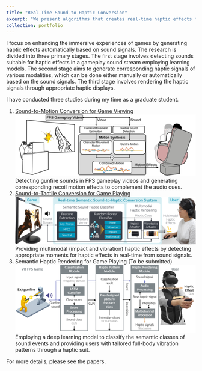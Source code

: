 ```yaml
---
title: "Real-Time Sound-to-Haptic Conversion"
excerpt: "We present algorithms that creates real-time haptic effects from sound signals, tailored for enhancing gameplay user experiences. <br/><img src='/images/portfolio1.png'>"
collection: portfolio
---
```


I focus on enhancing the immersive experiences of games by generating haptic effects automatically based on sound signals.
The research is divided into three primary stages.
The first stage involves detecting sounds suitable for haptic effects in a gameplay sound stream employing learning models.
The second stage aims to generate corresponding haptic signals of various modalities, which can be done either manually or automatically based on the sound signals.
The third stage involves rendering the haptic signals through appropriate haptic displays.   

I have conducted three studies during my time as a graduate student.   
1. [Sound-to-Motion Conversion for Game Viewing](/publication/2021-05-07-Improving)<br/><img src='/images/teaser1.png'><br/>Detecting gunfire sounds in FPS gameplay videos and generating corresponding recoil motion effects to complement the audio cues.
2. [Sound-to-Tactile Conversion for Game Playing](/publication/2023-04-19-Generating)<br/><img src='/images/teaser2.png'><br/> Providing multimodal (impact and vibration) haptic effects by detecting appropriate moments for haptic effects in real-time from sound signals.
3. Semantic Haptic Rendering for Game Playing (To be submitted)<br/><img src='/images/teaser3.png'><br/> Employing a deep learning model to classify the semantic classes of sound events and providing users with tailored full-body vibration patterns through a haptic suit.   

For more details, please see the papers.
